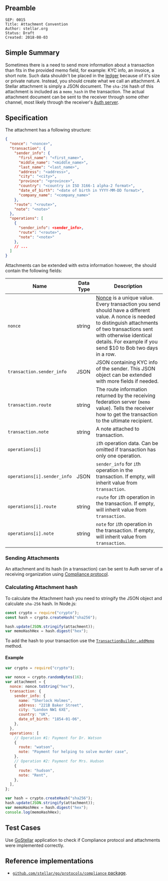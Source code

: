 ## Preamble

```
SEP: 0015
Title: Attachment Convention
Author: stellar.org
Status: Draft
Created: 2018-08-03
```

## Simple Summary

Sometimes there is a need to send more information about a transaction than fits in the provided memo field, for
example: KYC info, an invoice, a short note. Such data shouldn't be placed in the
[ledger](https://www.stellar.org/developers/guides/concepts/ledger.html) because of it's size or private nature.
Instead, you should create what we call an attachment. A Stellar attachment is simply a JSON document. The `sha-256`
hash of this attachment is included as a `memo_hash` in the transaction. The actual attachment document can be sent to
the receiver through some other channel, most likely through the receiver's [Auth server](./sep-0003.md).

## Specification

The attachment has a following structure:

```json
{
  "nonce": "<nonce>",
  "transaction": {
    "sender_info": {
      "first_name": "<first_name>",
      "middle_name": "<middle_name>",
      "last_name": "<last_name>",
      "address": "<address>",
      "city": "<city>",
      "province": "<province>",
      "country": "<country in ISO 3166-1 alpha-2 format>",
      "date_of_birth": "<date of birth in YYYY-MM-DD format>",
      "company_name": "<company_name>"
    },
    "route": "<route>",
    "note": "<note>"
  },
  "operations": [
    {
      "sender_info": <sender_info>,
      "route": "<route>",
      "note": "<note>"
    },
    // ...
  ]
}
```

Attachments can be extended with extra information however, the should contain the following fields:

| Name                        | Data Type | Description                                                                                                                                                                                                                                                                                           |
| --------------------------- | --------- | ----------------------------------------------------------------------------------------------------------------------------------------------------------------------------------------------------------------------------------------------------------------------------------------------------- |
| `nonce`                     | string    | [Nonce](https://en.wikipedia.org/wiki/Cryptographic_nonce) is a unique value. Every transaction you send should have a different value. A nonce is needed to distinguish attachments of two transactions sent with otherwise identical details. For example if you send $10 to Bob two days in a row. |
| `transaction.sender_info`   | JSON      | JSON containing KYC info of the sender. This JSON object can be extended with more fields if needed.                                                                                                                                                                                                  |
| `transaction.route`         | string    | The route information returned by the receiving federation server (`memo` value). Tells the receiver how to get the transaction to the ultimate recipient.                                                                                                                                            |
| `transaction.note`          | string    | A note attached to transaction.                                                                                                                                                                                                                                                                       |
| `operations[i]`             |           | `i`th operation data. Can be omitted if transaction has only one operation.                                                                                                                                                                                                                           |
| `operations[i].sender_info` | JSON      | `sender_info` for `i`th operation in the transaction. If empty, will inherit value from `transaction`.                                                                                                                                                                                                |
| `operations[i].route`       | string    | `route` for `i`th operation in the transaction. If empty, will inherit value from `transaction`.                                                                                                                                                                                                      |
| `operations[i].note`        | string    | `note` for `i`th operation in the transaction. If empty, will inherit value from `transaction`.                                                                                                                                                                                                       |

### Sending Attachments

An attachment and its hash (in a transaction) can be sent to Auth server of a receiving organization using
[Compliance protocol](./compliance-protocol.md).

### Calculating Attachment hash

To calculate the Attachment hash you need to stringify the JSON object and calculate `sha-256` hash. In Node.js:

```js
const crypto = require("crypto");
const hash = crypto.createHash("sha256");

hash.update(JSON.stringify(attachment));
var memoHashHex = hash.digest("hex");
```

To add the hash to your transaction use the
[`TransactionBuilder.addMemo`](http://stellar.github.io/js-stellar-base/TransactionBuilder.html#addMemo) method.

#### Example

```js
var crypto = require("crypto");

var nonce = crypto.randomBytes(16);
var attachment = {
  nonce: nonce.toString("hex"),
  transaction: {
    sender_info: {
      name: "Sherlock Holmes",
      address: "221B Baker Street",
      city: "London NW1 6XE",
      country: "UK",
      date_of_birth: "1854-01-06",
    },
  },
  operations: [
    // Operation #1: Payment for Dr. Watson
    {
      route: "watson",
      note: "Payment for helping to solve murder case",
    },
    // Operation #2: Payment for Mrs. Hudson
    {
      route: "hudson",
      note: "Rent",
    },
  ],
};

var hash = crypto.createHash("sha256");
hash.update(JSON.stringify(attachment));
var memoHashHex = hash.digest("hex");
console.log(memoHashHex);
```

## Test Cases

Use [GoStellar](https://gostellar.org/) application to check if Compliance protocol and attachments were implemented
correctly.

## Reference implementations

- [`github.com/stellar/go/protocols/compliance` package](https://github.com/stellar/go/blob/master/protocols/compliance).

